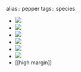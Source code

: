 alias:: pepper
tags:: species

- ![](https://peach-geographical-bat-397.mypinata.cloud/ipfs/QmbDu6WE4VYoSZGfTN7vkvDVpwy7t6uoQLD2uNamj7wv7k)
- ![](https://peach-geographical-bat-397.mypinata.cloud/ipfs/QmPT7g4XAMTqXh3mSUhYVAe6JcR5jUrG3X36ETBqAVMJqz)
- ![](https://peach-geographical-bat-397.mypinata.cloud/ipfs/QmS97AedXGKv3g8G1QpbvhCf6Y1fbXmdz4cC6S1bRXKPqk)
- ![](https://peach-geographical-bat-397.mypinata.cloud/ipfs/QmUw1ctxCdLLBZrgMjAGtQXugiQHGDL5CDSb82wUV6HRjQ)
- ![](https://peach-geographical-bat-397.mypinata.cloud/ipfs/QmabDJYFd3i45rSaJGaSKfETPYdvtRwcgtTkYtZsUNPSX1)
- ![](https://peach-geographical-bat-397.mypinata.cloud/ipfs/QmcnvLWtwRFZ8j8TA6ku7e8bUtguec78k9ksd2KaBNnmRh)
- [[high margin]]